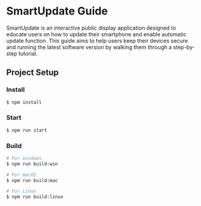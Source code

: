 # SmartUpdate Guide

SmartUpdate is an interactive public display application designed to educate users on how to update their smartphone and enable automatic update function. This guide aims to help users keep their devices secure and running the latest software version by walking them through a step-by-step tutorial.

## Project Setup
### Install

```bash
$ npm install
```

### Start

```bash
$ npm run start
```

### Build

```bash
# For windows
$ npm run build:win

# For macOS
$ npm run build:mac

# For Linux
$ npm run build:linux
```

